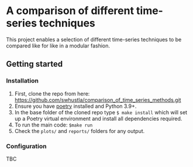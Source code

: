 # A comparison of different time-series techniques

This project enables a selection of different time-series techniques to be compared like for like in a modular fashion.

## Getting started

### Installation
1. First, clone the repo from here: https://github.com/swhustla/comparison_of_time_series_methods.git
2. Ensure you have [poetry](https://python-poetry.org/) installed and Python 3.9+.
3. In the base folder of the cloned repo type `$ make install` which will set up a Poetry virtual environment and install all dependencies required.
4. To run the main code: `$make run`
5. Check the `plots/` and `reports/` folders for any output.


### Configuration

TBC
